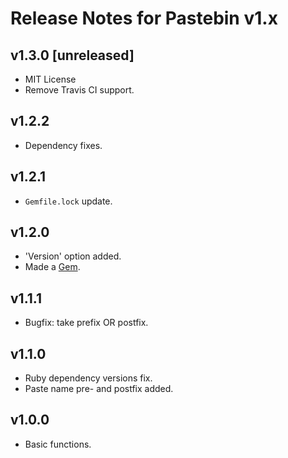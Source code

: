 # Release Notes for Pastebin v1.x

## v1.3.0 [unreleased]

- MIT License
- Remove Travis CI support.

## v1.2.2

- Dependency fixes.

## v1.2.1

- `Gemfile.lock` update.

## v1.2.0

- 'Version' option added.
- Made a [Gem](https://rubygems.org/gems/thefox-pastebin).

## v1.1.1

- Bugfix: take prefix OR postfix.

## v1.1.0

- Ruby dependency versions fix.
- Paste name pre- and postfix added.

## v1.0.0

- Basic functions.
